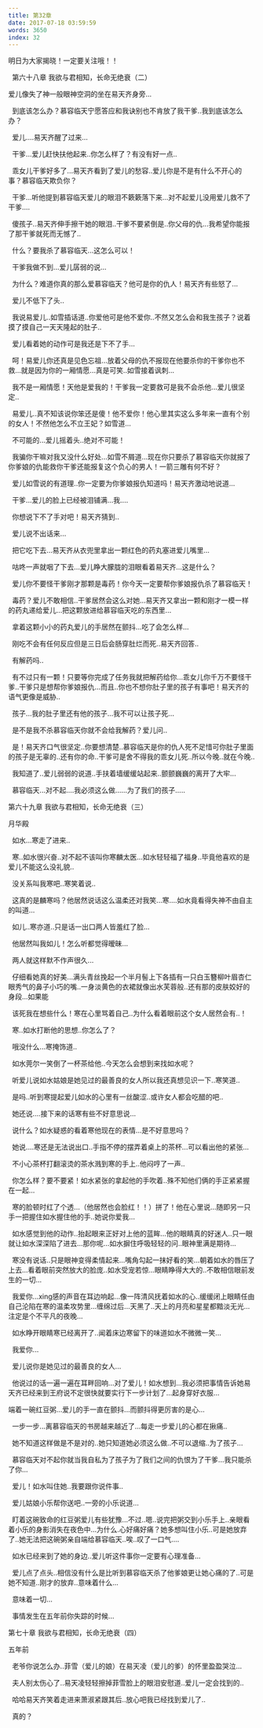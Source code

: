 ```yaml
---
title: 第32章
date: 2017-07-18 03:59:59
words: 3650
index: 32
---
```

<!-- deleteAbove -->


明日为大家揭晓！一定要关注哦！！

  第六十八章 我欲与君相知，长命无绝衰（二）



爱儿像失了神一般眼神空洞的坐在易天齐身旁...





  到底该怎么办？慕容临天宁愿答应和我诀别也不肯放了我干爹..我到底该怎么办？





  爱儿....易天齐醒了过来...





  干爹...爱儿赶快扶他起来..你怎么样了？有没有好一点..





  乖女儿干爹好多了...易天齐看到了爱儿的愁容..爱儿你是不是有什么不开心的事？慕容临天欺负你？





  干爹...听他提到慕容临天爱儿的眼泪不簌簌落下来...对不起爱儿没用爱儿救不了干爹....





  傻孩子..易天齐伸手擦干她的眼泪..干爹不要紧倒是..你父母的仇...我希望你能报了那干爹就死而无憾了..





  什么？要我杀了慕容临天...这怎么可以！





  干爹我做不到...爱儿孱弱的说...





  为什么？难道你真的那么爱慕容临天？他可是你的仇人！易天齐有些怒了...





  爱儿不低下了头..





  我说易爱儿..如雪插话道..你爱他可是他不爱你..不然又怎么会和我生孩子？说着摸了摸自己一天天隆起的肚子..





  爱儿看着她的动作可是我还是下不了手...





  呵！易爱儿你还真是见色忘祖...放着父母的仇不报现在他要杀你的干爹你也不救...就是因为你的一厢情愿...真是可笑..如雪接着讽刺...





  我不是一厢情愿！天他是爱我的！干爹我一定要救可是我不会杀他...爱儿很坚定..





  易爱儿..真不知该说你笨还是傻！他不爱你！他心里其实这么多年来一直有个别的女人！不然他怎么不立王妃？如雪道...





  不可能的...爱儿摇着头..绝对不可能！





  我骗你干嘛对我又没什么好处...如雪不屑道...现在你只要杀了慕容临天你就报了你爹娘的仇能救你干爹还能报复这个负心的男人！一箭三雕有何不好？





  爱儿如雪说的有道理..你一定要为你爹娘报仇知道吗！易天齐激动地说道...





  干爹...爱儿的脸上已经被泪铺满...我....





  你想说下不了手对吧！易天齐猜到..





  爱儿说不出话来...





  把它吃下去...易天齐从衣兜里拿出一颗红色的药丸塞进爱儿嘴里...





  咕咚一声就咽了下去...爱儿睁大朦胧的泪眼看着易天齐...这是什么？





  爱儿你不要怪干爹刚才那颗是毒药！你今天一定要帮你爹娘报仇杀了慕容临天！





  毒药？爱儿不敢相信..干爹居然会这么对她...易天齐又拿出一颗和刚才一模一样的药丸递给爱儿...把这颗放进给慕容临天吃的东西里...





  拿着这颗小小的药丸爱儿的手居然在颤抖...吃了会怎么样...





  刚吃不会有任何反应但是三日后会肠穿肚烂而死..易天齐回答..





  有解药吗..





  有不过只有一颗！只要等你完成了任务我就把解药给你...乖女儿你千万不要怪干爹..干爹只是想帮你爹娘报仇...而且..你也不想你肚子里的孩子有事吧！易天齐的语气更像是威胁..





  孩子...我的肚子里还有他的孩子...我不可以让孩子死...





  是不是我不杀慕容临天你就不会给我解药？爱儿问..





  是！易天齐口气很坚定..你要想清楚..慕容临天是你的仇人死不足惜可你肚子里面的孩子是无辜的..还有你的命..干爹可是舍不得我的乖女儿死..所以今晚..就在今晚..





  我知道了..爱儿弱弱的说道..手扶着墙缓缓站起来..颤颤巍巍的离开了大牢...





  慕容临天...对不起....我必须这么做......为了我们的孩子.....





第六十九章 我欲与君相知，长命无绝衰（三）



月华殿





  如水...寒走了进来..





  寒..如水很兴奋..对不起不该叫你寒麟太医...如水轻轻福了福身..毕竟他喜欢的是爱儿不能这么没礼貌..





  没关系叫我寒吧..寒笑着说..





  这真的是麟寒吗？他居然说话这么温柔还对我笑...寒....如水竟看得失神不由自主的叫道...





  如儿..寒亦道..只是话一出口两人皆羞红了脸...





  他居然叫我如儿！怎么听都觉得暧昧...





  两人就这样默不作声很久...





  仔细看她真的好美...满头青丝挽起一个半月髻上下各插有一只白玉簪柳叶眉杏仁眼秀气的鼻子小巧的嘴..一身淡黄色的衣裙就像出水芙蓉般..还有那的皮肤姣好的身段...如果能





  该死我在想些什么！寒在心里骂着自己..为什么看着眼前这个女人居然会有..！





  寒..如水打断他的思想..你怎么了？





  哦没什么...寒掩饰道..





  如水莞尔一笑倒了一杯茶给他..今天怎么会想到来找如水呢？





  听爱儿说如水姑娘是她见过的最善良的女人所以我还真想见识一下..寒笑道..





  是吗..听到寒提起爱儿如水的心里有一丝酸涩..或许女人都会吃醋的吧..





  她还说....接下来的话寒有些不好意思说...





  说什么？如水疑惑的看着寒他现在的表情...是不好意思吗？





  她说....寒还是无法说出口..手指不停的摆弄着桌上的茶杯...可以看出他的紧张...





  不小心茶杯打翻滚烫的茶水溅到寒的手上..他闷哼了一声..





  你怎么样？要不要紧！如水紧张的拿起他的手吹着..殊不知他们俩的手正紧紧握在一起...





  寒的脸顿时红了个透...（他居然也会脸红！！）拼了！他在心里说...随即另一只手一把握住如水握住他的手..她说你爱我...





  如水感觉到他的动作..抬起眼来正好对上他的蓝眸...他的眼睛真的好迷人..只一眼就让如水深深陷了进去...那你呢...如水摒住呼吸轻轻的问..眼神里满是期待...





  寒没有说话..只是眼神变得柔情起来...嘴角勾起一抹好看的笑...朝着如水的唇压了上去...看着眼前突然放大的脸庞..如水受宠若惊...眼睛睁得大大的..不敢相信眼前发生的一切...





  我爱你...xing感的声音在耳边响起...像一阵清风抚着如水的心..缓缓闭上眼睛任由自己沦陷在寒的温柔攻势里...缠绵过后...天黑了..天上的月亮和星星都黯淡无光...注定是个不平凡的夜晚...





  如水睁开眼睛寒已经离开了..闻着床边寒留下的味道如水不微微一笑...





  我爱你...





  爱儿说你是她见过的最善良的女人...





  他说过的话一遍一遍在耳畔回响...对了爱儿！如水想到...我必须把事情告诉她易天齐已经来到王府说不定很快就要实行下一步计划了...起身穿好衣服...









端着一碗红豆粥...爱儿的手一直在颤抖...而颤抖得更厉害的是心...





  一步一步...离慕容临天的书房越来越近了...每走一步爱儿的心都在揪痛..





  她不知道这样做是不是对的..她只知道她必须这么做..不可以退缩..为了孩子...





  慕容临天对不起你就当我自私为了孩子为了我们之间的仇恨为了干爹...我只能杀了你...





  爱儿！如水叫住她..我要跟你说件事..





  爱儿姑娘小乐帮你送吧..一旁的小乐说道...





  盯着这碗致命的红豆粥爱儿有些犹豫...不过..嗯..说完把粥交到小乐手上..亲眼看着小乐的身影消失在夜色中...为什么.心好痛好痛？她多想叫住小乐..可是她放弃了..她无法把这碗粥亲自端给慕容临天..唉..叹了一口气....





  如水已经来到了她的身边..爱儿听这件事你一定要有心理准备...





  爱儿点了点头..相信没有什么是比听到慕容临天杀了他爹娘更让她心痛的了..可是她不知道..刚才的放弃..意味着什么...





  意味着一切...





  事情发生在五年前你失踪的时候...









第七十章 我欲与君相知，长命无绝衰（四）



五年前





  老爷你说怎么办..菲雪（爱儿的娘）在易天凌（爱儿的爹）的怀里盈盈哭泣...





  夫人别太伤心了..易天凌轻轻擦掉菲雪脸上的眼泪安慰道..爱儿一定会找到的..





  哈哈易天齐笑着走进来萧淑紧跟其后..放心吧我已经找到爱儿了..





  真的？

　
